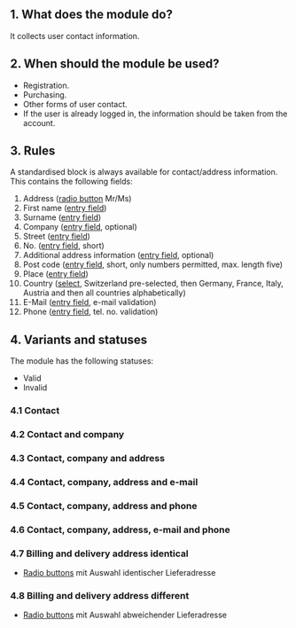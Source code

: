 ## 1. What does the module do?
It collects user contact information.

## 2. When should the module be used?
* Registration.
* Purchasing.
* Other forms of user contact.
* If the user is already logged in, the information should be taken from the account.

## 3. Rules 
A standardised block is always available for contact/address information. This contains the following fields:
1.  Address ([radio button](https://digital.sbb.ch/en/components/radiobutton) Mr/Ms)
2.  First name ([entry field](https://digital.sbb.ch/en/components/textfield))
3.  Surname ([entry field](https://digital.sbb.ch/en/components/textfield))
4.  Company ([entry field](https://digital.sbb.ch/en/components/textfield), optional)
5.  Street ([entry field](https://digital.sbb.ch/en/components/textfield))
6.  No. ([entry field](https://digital.sbb.ch/en/components/textfield), short)
7.  Additional address information ([entry field](https://digital.sbb.ch/en/components/textfield), optional)
8.  Post code ([entry field](https://digital.sbb.ch/en/components/textfield), short, only numbers permitted, max. length five)
9.  Place ([entry field](Whttps://digital.sbb.ch/en/components/textfield))
10. Country ([select](https://digital.sbb.ch/en/components/select), Switzerland pre-selected, then Germany, France, Italy, Austria and then all countries alphabetically)
11. E-Mail ([entry field](https://digital.sbb.ch/en/components/textfield), e-mail validation)
12. Phone ([entry field](https://digital.sbb.ch/en/components/textfield), tel. no. validation)

## 4. Variants and statuses
The module has the following statuses:
* Valid
* Invalid

### 4.1 Contact 
### 4.2 Contact and company
### 4.3 Contact, company and address  
### 4.4 Contact, company, address and e-mail 
### 4.5 Contact, company, address and phone
### 4.6 Contact, company, address, e-mail and phone 
### 4.7 Billing and delivery address identical
* [Radio buttons](https://digital.sbb.ch/en/components/radiobutton) mit Auswahl identischer Lieferadresse

### 4.8 Billing and delivery address different 
* [Radio buttons](https://digital.sbb.ch/en/components/radiobutton) mit Auswahl abweichender Lieferadresse